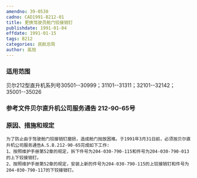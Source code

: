 ```yaml
---
amendno: 39-0530  
cadno: CAD1991-B212-01  
title: 更换驾驶员舱门铰接销钉  
publishdate: 1991-01-04  
effdate: 1991-01-15  
tags: B212  
categories: 民航总局  
author: 高旭  
---
```

  
### 适用范围  
贝尔212型直升机系列号30501--30999；31101--31311；32101--32142；35001--35026  
  
<!--more-->  
### 参考文件贝尔直升机公司服务通告 212-90-65号  
  
### 原因、措施和规定  
    为了防止由于驾驶舱门铰接销钉磨损，造成舱门抛放困难。于1991年3月31日前，必须按贝尔直升机公司服务通告A.S.B.212-90-65完成如下工作:  
    1、按照维护手册第52章的规定，拆下件号为204-030-790-115和件号为204-030-790-013的上下铰接销钉。  
    2、按照维护手册第52章的规定，安装上新的件号为204-030-790-115的上铰接销钉和件号为204-030-790-117的下铰接销钉。  

